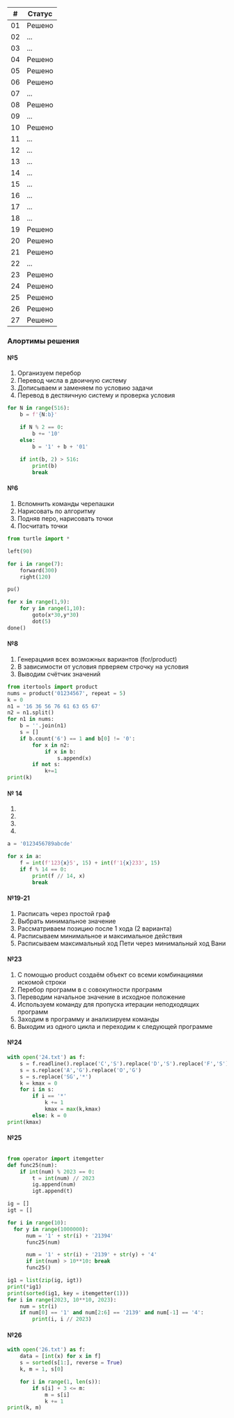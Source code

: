 | # | Статус |
| ------ | ------ |
| 01 | Решено |
| 02 | ... |
| 03 | ... |
| 04 | Решено |
| 05 | Решено |
| 06 | Решено |
| 07 | ... |
| 08 | Решено |
| 09 | ... |
| 10 | Решено |
| 11 | ... |
| 12 | ... |
| 13 | ... |
| 14 | ... |
| 15 | ... |
| 16 | ... |
| 17 | ... |
| 18 | ... |
| 19 | Решено |
| 20 | Решено |
| 21 | Решено |
| 22 | ... |
| 23 | Решено |
| 24 | Решено |
| 25 | Решено |
| 26 | Решено |
| 27 | Решено |

### Алортимы решения

#### №5

1. Организуем перебор
2. Перевод числа в двоичную систему
3. Дописываем и заменяем по условию задачи
4. Перевод в дестяичную систему и проверка условия

```python
for N in range(516):
    b = f'{N:b}'

    if N % 2 == 0: 
        b += '10'
    else:
        b = '1' + b + '01'
    
    if int(b, 2) > 516:
        print(b)
        break
```

#### №6

1. Вспомнить команды черепашки
2. Нарисовать по алгоритму
3. Подняв перо, нарисовать точки
4. Посчитать точки

```python
from turtle import *

left(90)

for i in range(7):
    forward(300)
    right(120)

pu()

for x in range(1,9):
    for y in range(1,10):
        goto(x*30,y*30)
        dot(5)
done()
```

#### №8

1. Генерацмия всех возможных вариантов (for/product)
2. В зависимости от условия прверяем строчку на условия
3. Выводим счётчик значений

```python
from itertools import product
nums = product('01234567', repeat = 5)
k = 0
n1 = '16 36 56 76 61 63 65 67'
n2 = n1.split()
for n1 in nums:
    b = ''.join(n1)
    s = []
    if b.count('6') == 1 and b[0] != '0':
        for x in n2:
            if x in b:
                s.append(x)
        if not s: 
            k+=1
print(k)
```

#### № 14

1. 
2. 
3.
4. 

```python
a = '0123456789abcde'

for x in a:
    f = int(f'123{x}5', 15) + int(f'1{x}233', 15)
    if f % 14 == 0:
        print(f // 14, x)
        break
```

#### №19-21

1. Расписать через простой граф
2. Выбрать минимальное значение
3. Рассматриваем позицию после 1 хода (2 варианта)
4. Расписываем минимальное и максимальное действия
5. Расписываем максимальный ход Пети через минимальный ход Вани



#### №23
1. С помощью product создаём объект со всеми комбинациями искомой строки
2. Перебор программ в с совокупности программ
3. Переводим начальное значение в исходное положение
4. Используем команду для пропуска итерации неподходящих программ
5. Заходим в программу и анализируем команды
6. Выходим из одного цикла и переходим к следующей программе


#### №24
```python
with open('24.txt') as f:
    s = f.readline().replace('C','S').replace('D','S').replace('F','S')
    s = s.replace('A','G').replace('O','G')
    s = s.replace('SG','*')
    k = kmax = 0
    for i in s:
        if i == '*'
            k += 1
            kmax = max(k,kmax)
        else: k = 0
print(kmax)
```

#### №25
```python

from operator import itemgetter
def func25(num):
    if int(num) % 2023 == 0:
        t = int(num) // 2023
        ig.append(num)
        igt.append(t)

ig = []
igt = []

for i in range(10):
  for y in range(1000000):
      num = '1' + str(i) + '21394'
      func25(num)

      num = '1' + str(i) + '2139' + str(y) + '4'
      if int(num) > 10**10: break
      func25()

ig1 = list(zip(ig, igt))
print(*ig1)
print(sorted(ig1, key = itemgetter(1)))
for i in range(2023, 10**10, 2023):
    num = str(i)
    if num[0] == '1' and num[2:6] == '2139' and num[-1] == '4':
        print(i, i // 2023)


```


#### №26
```python
with open('26.txt') as f:
    data = [int(x) for x in f]
    s = sorted(s[1:], reverse = True)
    k, m = 1, s[0]

    for i in range(1, len(s)):
        if s[i] + 3 <= m:
            m = s[i]
            k += 1
print(k, m)

```














